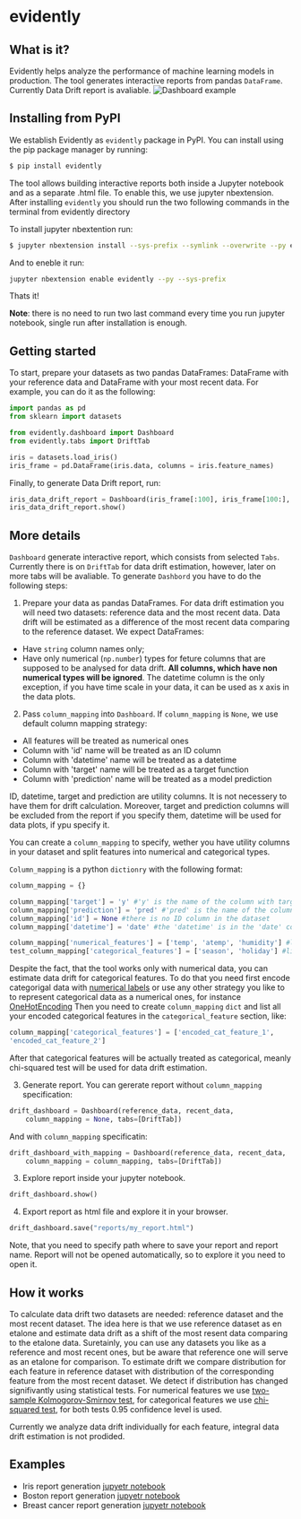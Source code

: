# evidently
## What is it?
Evidently helps analyze the performance of machine learning models in production. The tool generates interactive reports from pandas `DataFrame`. 
Currently Data Drift report is avaliable.
![Dashboard example](https://github.com/evidentlyai/evidently/blob/main/evidently/examples/iris_data_drift_report_picture.png)

## Installing from PyPI
We establish Evidently as `evidently` package in PyPI.
You can install using the pip package manager by running:
```sh
$ pip install evidently
```
 The tool allows building interactive reports both inside a Jupyter notebook and as a separate .html file. To enable this, we use jupyter nbextension. After installing `evidently` you should run the two following commands in the terminal from evidently directory

To install jupyter nbextention run:
```sh
$ jupyter nbextension install --sys-prefix --symlink --overwrite --py evidently
```
And to eneble it run:
```sh
jupyter nbextension enable evidently --py --sys-prefix
```
Thats it!

**Note**: there is no need to run two last command every time you run jupyter notebook, single run after installation is enough.
## Getting started
To start, prepare your datasets as two pandas DataFrames: DataFrame with your reference data and DataFrame with your most recent data. For example, you can do it as the following:

```python
import pandas as pd
from sklearn import datasets

from evidently.dashboard import Dashboard
from evidently.tabs import DriftTab

iris = datasets.load_iris()
iris_frame = pd.DataFrame(iris.data, columns = iris.feature_names)
```

Finally, to generate Data Drift report, run:
```python
iris_data_drift_report = Dashboard(iris_frame[:100], iris_frame[100:], column_mapping = None, tabs = [DriftTab])
iris_data_drift_report.show()
```

## More details
`Dashboard` generate interactive report, which consists from selected `Tabs`. Currently there is on `DriftTab` for data drift estimation, however, later on more tabs will be avaliable.
To generate `Dashbord` you have to do the following steps:
1. Prepare your data as pandas DataFrames. 
For data drift estimation you will need two datasets: reference data and the most recent data. Data drift will be estimated as a difference of the most recent data comparing to the reference dataset.
We expect DataFrames:
- Have `string` column names only;
- Have only numerical (`np.number`) types for feture columns that are supposed to be analysed for data drift. **All columns, which have non numerical types will be ignored**. The datetime column is the only exception, if you have time scale in your data, it can be used as x axis in the data plots. 

2. Pass `column_mapping` into `Dashboard`. 
If `column_mapping` is `None`, we use default column mapping strategy:
- All features will be treated as numerical ones
- Column with 'id' name will be treated as an ID column
- Column with 'datetime' name will be treated as a datetime 
- Column with 'target' name will be treated as a target function
- Column with 'prediction' name will be treated as a model prediction

ID, datetime, target and prediction are utility columns. It is not necessery to have them for drift calculation. Moreover, target and prediction columns will be excluded from the report if you specify them, datetime will be used for data plots, if ypu specify it. 

You can create a `column_mapping` to specify, wether you have utility columns in your dataset and split features into numerical and categorical types. 

`Column_mapping` is a python `dictionry` with the following format:
```python
column_mapping = {}

column_mapping['target'] = 'y' #'y' is the name of the column with target function
column_mapping['prediction'] = 'pred' #'pred' is the name of the column with the model predictions
column_mapping['id'] = None #there is no ID column in the dataset
column_mapping['datetime'] = 'date' #the 'datetime' is in the 'date' column

column_mapping['numerical_features'] = ['temp', 'atemp', 'humidity'] #list of the numerical features
test_column_mapping['categorical_features'] = ['season', 'holiday'] #list of the categorical features
```

Despite the fact, that the tool works only with numerical data, you can estimate data drift for categorical features. To do that you need first encode categorigal data with [numerical labels](https://scikit-learn.org/stable/modules/generated/sklearn.preprocessing.LabelEncoder.html) or use any other strategy you like to to represent categorical data as a numerical ones, for instance [OneHotEncoding](https://pandas.pydata.org/pandas-docs/stable/reference/api/pandas.get_dummies.html) Then you need to create `column_mapping` `dict` and list all your encoded categorical features in the `categorical_feature` section, like:
```python
column_mapping['categorical_features'] = ['encoded_cat_feature_1', 
'encoded_cat_feature_2']
```
After that categorical features will be actually treated as categorical, meanly chi-squared test will be used for data drift estimation.

3. Generate report.
You can gererate report without `column_mapping` specification:
```python
drift_dashboard = Dashboard(reference_data, recent_data, 
	column_mapping = None, tabs=[DriftTab])
```
And with `column_mapping` specificatin:
```python
drift_dashboard_with_mapping = Dashboard(reference_data, recent_data, 
	column_mapping = column_mapping, tabs=[DriftTab])
```

3. Explore report inside your jupyter notebook.
```python
drift_dashboard.show()
```

4. Export report as html file and explore it in your browser.
```python
drift_dashboard.save("reports/my_report.html")
```
Note, that you need to specify path where to save your report and report name. 
Report will not be opened automatically, so to explore it you need to open it.

## How it works
To calculate data drift two datasets are needed: reference dataset and the most recent dataset. The idea here is that we use reference dataset as en etalone and estimate data drift as a shift of the most resent data comparing to the etalone data. Suretainly, you can use any datasets you like as a reference and most recent ones, but be aware that reference one will serve as an etalone for comparison.
To estimate drift we compare distribution for each feature in reference dataset with distribution of the corresponding feature from the most recent dataset. We detect if distribution has changed signifivantly using statistical tests. 
For numerical features we use [two-sample Kolmogorov-Smirnov test](https://en.wikipedia.org/wiki/Kolmogorov%E2%80%93Smirnov_test), for categorical features we use [chi-squared test](https://en.wikipedia.org/wiki/Chi-squared_test), for both tests 0.95 confidence level is used. 

Currently we analyze data drift individually for each feature, integral data drift estimation is not prodided.

## Examples
- Iris report generation [jupyetr notebook](https://github.com/evidentlyai/evidently/blob/main/evidently/examples/iris_data_drift.ipynb)
- Boston report generation [jupyetr notebook](https://github.com/evidentlyai/evidently/blob/main/evidently/examples/boston_data_drift.ipynb)
- Breast cancer report generation [jupyetr notebook](https://github.com/evidentlyai/evidently/blob/main/evidently/examples/breast_cancer_data_drift.ipynb)
